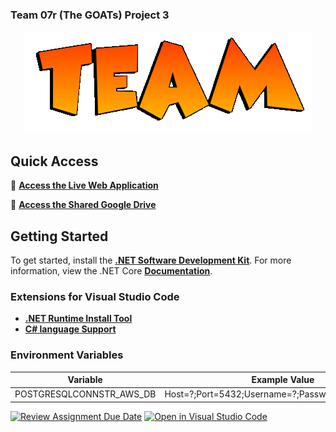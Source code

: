 ### Team 07r (The GOATs) Project 3

<p align="center">
  <img src="team-logo.png">
</p>

## Quick Access
🚀 **[Access the Live Web Application](https://07r-webapp.azurewebsites.net/)**

📂 **[Access the Shared Google Drive](https://drive.google.com/drive/folders/0AB-toZbre_3rUk9PVA)**

## Getting Started
To get started, install the **[.NET Software Development Kit](https://dotnet.microsoft.com/en-us/download/dotnet)**.
For more information, view the .NET Core **[Documentation](https://learn.microsoft.com/en-us/dotnet/core/get-started)**.

### Extensions for Visual Studio Code
- **[.NET Runtime Install Tool](https://marketplace.visualstudio.com/items?itemName=ms-dotnettools.vscode-dotnet-runtime)**
- **[C# language Support](https://marketplace.visualstudio.com/items?itemName=ms-dotnettools.csharp)**

### Environment Variables
| Variable                 | Example Value                                     |
|--------------------------|---------------------------------------------------|
| POSTGRESQLCONNSTR_AWS_DB | Host=?;Port=5432;Username=?;Password=?;Database=? |


[![Review Assignment Due Date](https://classroom.github.com/assets/deadline-readme-button-24ddc0f5d75046c5622901739e7c5dd533143b0c8e959d652212380cedb1ea36.svg)](https://classroom.github.com/a/apcvbojB)
[![Open in Visual Studio Code](https://classroom.github.com/assets/open-in-vscode-718a45dd9cf7e7f842a935f5ebbe5719a5e09af4491e668f4dbf3b35d5cca122.svg)](https://classroom.github.com/online_ide?assignment_repo_id=12491873&assignment_repo_type=AssignmentRepo)
